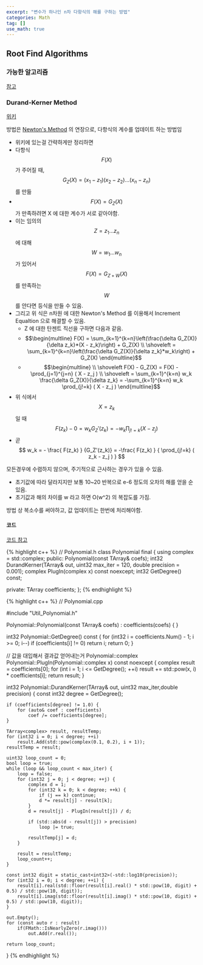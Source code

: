 ```yaml
---
excerpt: "변수가 하나인 n차 다항식의 해를 구하는 방법"
categories: Math
tag: []
use_math: true
---
```

## Root Find Algorithms

### 가능한 알고리즘

[참고](https://ko.wikiqube.net/wiki/Root-finding_algorithms)

### Durand-Kerner Method

[위키](https://en.wikipedia.org/wiki/Durand%E2%80%93Kerner_method)

방법은 [Newton's Method](https://en.wikipedia.org/wiki/Newton%27s_method) 의 연장으로, 다항식의 계수를 업데이트 하는 방법임
+ 위키에 있는걸 간략하게만 정리하면
+ 다항식 $$F(X)$$ 가 주어질 때, $$ G_Z(X) = (x_1 - z_1)(x_2 - z_2)...(x_n - z_n) $$ 를 만듦
+ $$ F(X) = G_Z(X) $$ 가 만족하려면 X 에 대한 계수가 서로 같아야함.
+ 이는 임의의 $$ Z = z_1 ... z_n $$ 에 대해 $$ W = w_1 ... w_n $$ 가 있어서 $$ F(X) = G_{Z+W}(X) $$ 를 만족하는 $$W$$ 를 안다면 등식을 만들 수 있음.
+ 그리고 위 식은 n차원 에 대한 Newton's Method 를 이용해서 Increment Equaltion 으로 해결할 수 있음. 
    + Z 에 대한 탄젠트 직선을 구하면 다음과 같음.
	+ $$\begin{multline} 
	  F(X) = \sum_{k=1}^{k=n}\left(\frac{\delta G_Z(X)}{\delta z_k}*(X - z_k)\right) + G_Z(X)    \\  \shoveleft
	 	   = \sum_{k=1}^{k=n}\left(\frac{\delta G_Z(X)}{\delta z_k}*w_k\right) + G_Z(X)
      \end{multline}$$
    + $$\begin{multline} \\  \shoveleft
		F(X) - G_Z(X) 
		= F(X) -  \prod_{j=1}^{j=n} ( X - z_j ) \\  \shoveleft
		= \sum_{k=1}^{k=n} w_k \frac{\delta G_Z(X)}{\delta z_k}
		= -\sum_{k=1}^{k=n} w_k \prod_{j!=k} ( X - z_j )                    	\end{multline}$$
+ 위 식에서 $$ X = z_k $$ 일 때  $$ F(z_k) - 0  = w_k G_Z'(z_k)  = -w_k \prod_{j!=k} ( X - z_j )$$
+ 곧 $$ w_k = - \frac{ F(z_k) } {G_Z'(z_k)} = -\frac{ F(z_k) } { \prod_{j!=k} ( z_k - z_j ) }  $$

모든경우에 수렴하지 않으며, 주기적으로 근사하는 경우가 있을 수 있음.
+ 초기값에 따라 달라지지만 보통 10~20 반복으로 e-6 정도의 오차의 해를 얻을 순 있음.
+ 초기값과 해의 차이를 w 라고 하면 O(w^2) 의 복잡도를 가짐.

방법 상 복소수를 써야하고, 값 업데이트는 한번에 처리해야함.

#### 코드

[코드 참고](https://blog.naver.com/PostView.nhn?blogId=kmc7468&logNo=221738443587&parentCategoryNo=&categoryNo=413&viewDate=&isShowPopularPosts=true&from=search)

{% highlight c++ %}
// Polynomial.h
class Polynomial final
{
	using complex = std::complex<double>;
public:
	Polynomial(const TArray<double>& coefs);
	int32 DurandKerner(TArray<double>& out, uint32 max_iter = 120, double precision = 0.001);
	complex PlugIn(complex x) const noexcept;
	int32 GetDegree() const;
	
private:
	TArray<double> coefficients;
};
{% endhighlight %}

{% highlight c++ %}
// Polynomial.cpp

#include "Util_Polynomial.h"

Polynomial::Polynomial(const TArray<double>& coefs) : coefficients(coefs)
{
}

int32 Polynomial::GetDegree() const
{
	for (int32 i = coefficients.Num() - 1; i >= 0; i--)
		if (coefficients[i] != 0) return i;
	return 0;
}

// 값을 대입해서 결과값 얻어내는거
Polynomial::complex Polynomial::PlugIn(Polynomial::complex x) const noexcept
{
	complex result = coefficients[0];
	for (int i = 1; i <= GetDegree(); ++i)
		result += std::pow(x, i) * coefficients[i];
	return result;
}

int32 Polynomial::DurandKerner(TArray<double>& out, uint32 max_iter,double precision)
{
	const int32 degree = GetDegree();

	if (coefficients[degree] != 1.0) {
		for (auto& coef : coefficients)
			coef /= coefficients[degree];
	}
	
	TArray<complex> result, resultTemp;
	for (int32 i = 0; i < degree; ++i)
		result.Add(std::pow(complex(0.1, 0.2), i + 1));
	resultTemp = result;
	
	uint32 loop_count = 0;
	bool loop = true;
	while (loop && loop_count < max_iter) {
		loop = false;
		for (int32 j = 0; j < degree; ++j) {
			complex d = 1;
			for (int32 k = 0; k < degree; ++k) {
				if (j == k) continue;
				d *= result[j] - result[k];
			}
			d = result[j] - PlugIn(result[j]) / d;
	
			if (std::abs(d - result[j]) > precision)
				loop |= true;
	
			resultTemp[j] = d;
		}
	
		result = resultTemp;
		loop_count++;
	}
	
	const int32 digit = static_cast<int32>(-std::log10(precision));
	for (int32 i = 0; i < degree; ++i) {
		result[i].real(std::floor(result[i].real() * std::pow(10, digit) + 0.5) / std::pow(10, digit));
		result[i].imag(std::floor(result[i].imag() * std::pow(10, digit) + 0.5) / std::pow(10, digit));
	}
	
	out.Empty();
	for (const auto r : result)
		if(FMath::IsNearlyZero(r.imag()))
			out.Add(r.real());
	
	return loop_count;
}
{% endhighlight %}

